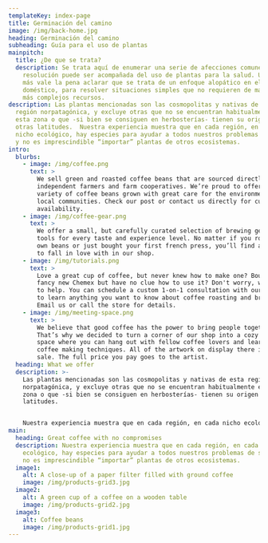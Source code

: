 ```yaml
---
templateKey: index-page
title: Germinación del camino
image: /img/back-home.jpg
heading: Germinación del camino
subheading: Guía para el uso de plantas
mainpitch:
  title: ¿De que se trata?
  description: Se trata aquí de enumerar una serie de afecciones comunes, cuya
    resolución puede ser acompañada del uso de plantas para la salud. Una vez
    más vale la pena aclarar que se trata de un enfoque alopático en el medio
    doméstico, para resolver situaciones simples que no requieren de mayores y
    más complejos recursos.
description: Las plantas mencionadas son las cosmopolitas y nativas de esta
  región norpatagónica, y excluye otras que no se encuentran habitualmente en
  esta zona o que -si bien se consiguen en herbosterías- tienen su origen en
  otras latitudes.  Nuestra experiencia muestra que en cada región, en cada
  nicho ecológico, hay especies para ayudar a todos nuestros problemas de salud,
  y no es imprescindible “importar” plantas de otros ecosistemas.
intro:
  blurbs:
    - image: /img/coffee.png
      text: >
        We sell green and roasted coffee beans that are sourced directly from
        independent farmers and farm cooperatives. We’re proud to offer a
        variety of coffee beans grown with great care for the environment and
        local communities. Check our post or contact us directly for current
        availability.
    - image: /img/coffee-gear.png
      text: >
        We offer a small, but carefully curated selection of brewing gear and
        tools for every taste and experience level. No matter if you roast your
        own beans or just bought your first french press, you’ll find a gadget
        to fall in love with in our shop.
    - image: /img/tutorials.png
      text: >
        Love a great cup of coffee, but never knew how to make one? Bought a
        fancy new Chemex but have no clue how to use it? Don't worry, we’re here
        to help. You can schedule a custom 1-on-1 consultation with our baristas
        to learn anything you want to know about coffee roasting and brewing.
        Email us or call the store for details.
    - image: /img/meeting-space.png
      text: >
        We believe that good coffee has the power to bring people together.
        That’s why we decided to turn a corner of our shop into a cozy meeting
        space where you can hang out with fellow coffee lovers and learn about
        coffee making techniques. All of the artwork on display there is for
        sale. The full price you pay goes to the artist.
  heading: What we offer
  description: >-
    Las plantas mencionadas son las cosmopolitas y nativas de esta región
    norpatagónica, y excluye otras que no se encuentran habitualmente en esta
    zona o que -si bien se consiguen en herbosterías- tienen su origen en otras
    latitudes.


    Nuestra experiencia muestra que en cada región, en cada nicho ecológico, hay especies para ayudar a todos nuestros problemas de salud, y no es imprescindible “importar” plantas de otros ecosistemas.
main:
  heading: Great coffee with no compromises
  description: Nuestra experiencia muestra que en cada región, en cada nicho
    ecológico, hay especies para ayudar a todos nuestros problemas de salud, y
    no es imprescindible “importar” plantas de otros ecosistemas.
  image1:
    alt: A close-up of a paper filter filled with ground coffee
    image: /img/products-grid3.jpg
  image2:
    alt: A green cup of a coffee on a wooden table
    image: /img/products-grid2.jpg
  image3:
    alt: Coffee beans
    image: /img/products-grid1.jpg
---
```


